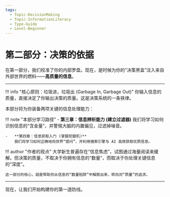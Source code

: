 ```yaml
---
tags:
  - Topic-DecisionMaking
  - Topic-InformationLiteracy
  - Type-Guide
  - Level-Beginner
---
```


# 第二部分：决策的依据

在第一部分，我们校准了你的内部罗盘。现在，是时候为你的“决策黑盒”注入来自外部世界的燃料——**高质量的信息**。

---

!!! info "核心原则：垃圾进，垃圾出 (Garbage In, Garbage Out)"
    你输入信息的质量，直接决定了你输出决策的质量。这是决策系统的一条铁律。

本部分将为你装备两项关键的信息处理能力：

!!! note "本部分学习路径"
    -   **第三章：信息辨析能力 (建立过滤器)**
        我们将学习如何识别信息的“含金量”，并警惕大脑的内置偏见，过滤掉噪音。

    -   **第四章：信息获取入门 (掌握挖掘机)**
        我们将学习如何正确地向世界“提问”，并利用搜索引擎与 AI 高效获取优质信息。

!!! author "作者的观点"
    大学新生普遍存在“信息焦虑”，试图通过海量阅读来缓解。但决策的质量，不取决于你拥有信息的“数量”，而取决于你处理关键信息的“深度”。

    这一部分的核心，就是帮助你从信息的“数量陷阱”中解脱出来，转向对“质量”的追求。

---

现在，让我们开始构建你的第一道防线。
